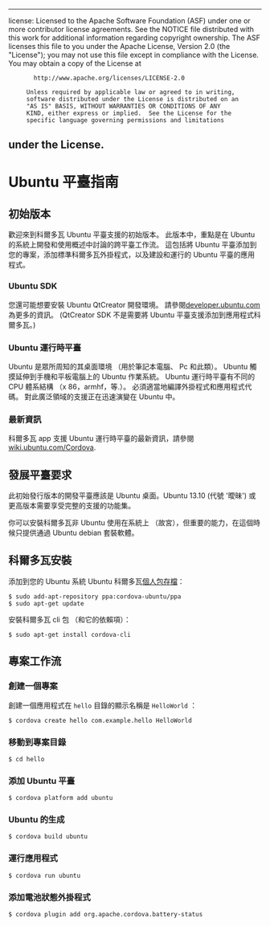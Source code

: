 * * *

license: Licensed to the Apache Software Foundation (ASF) under one or more contributor license agreements. See the NOTICE file distributed with this work for additional information regarding copyright ownership. The ASF licenses this file to you under the Apache License, Version 2.0 (the "License"); you may not use this file except in compliance with the License. You may obtain a copy of the License at

           http://www.apache.org/licenses/LICENSE-2.0
    
         Unless required by applicable law or agreed to in writing,
         software distributed under the License is distributed on an
         "AS IS" BASIS, WITHOUT WARRANTIES OR CONDITIONS OF ANY
         KIND, either express or implied.  See the License for the
         specific language governing permissions and limitations
    

## under the License.

# Ubuntu 平臺指南

## 初始版本

歡迎來到科爾多瓦 Ubuntu 平臺支援的初始版本。 此版本中，重點是在 Ubuntu 的系統上開發和使用概述中討論的跨平臺工作流。 這包括將 Ubuntu 平臺添加到您的專案，添加標準科爾多瓦外掛程式，以及建設和運行的 Ubuntu 平臺的應用程式。

### Ubuntu SDK

您還可能想要安裝 Ubuntu QtCreator 開發環境。 請參閱[developer.ubuntu.com][1]為更多的資訊。 (QtCreator SDK 不是需要將 Ubuntu 平臺支援添加到應用程式科爾多瓦。)

 [1]: http://developer.ubuntu.com

### Ubuntu 運行時平臺

Ubuntu 是眾所周知的其桌面環境 （用於筆記本電腦、 Pc 和此類）。 Ubuntu 觸摸延伸到手機和平板電腦上的 Ubuntu 作業系統。 Ubuntu 運行時平臺有不同的 CPU 體系結構 （x 86，armhf，等.）。 必須適當地編譯外掛程式和應用程式代碼。 對此廣泛領域的支援正在迅速演變在 Ubuntu 中。

### 最新資訊

科爾多瓦 app 支援 Ubuntu 運行時平臺的最新資訊，請參閱[wiki.ubuntu.com/Cordova][2].

 [2]: http://wiki.ubuntu.com/Cordova

## 發展平臺要求

此初始發行版本的開發平臺應該是 Ubuntu 桌面。Ubuntu 13.10 (代號 '曖昧') 或更高版本需要享受完整的支援的功能集。

你可以安裝科爾多瓦非 Ubuntu 使用在系統上 （故宮），但重要的能力，在這個時候只提供通過 Ubuntu debian 套裝軟體。

## 科爾多瓦安裝

添加到您的 Ubuntu 系統 Ubuntu 科爾多瓦[個人包存檔][3]：

 [3]: https://launchpad.net/~cordova-ubuntu/+archive/ppa

    $ sudo add-apt-repository ppa:cordova-ubuntu/ppa
    $ sudo apt-get update
    

安裝科爾多瓦 cli 包 （和它的依賴項）：

    $ sudo apt-get install cordova-cli
    

## 專案工作流

### 創建一個專案

創建一個應用程式在 `hello` 目錄的顯示名稱是 `HelloWorld` ：

    $ cordova create hello com.example.hello HelloWorld
    

### 移動到專案目錄

    $ cd hello
    

### 添加 Ubuntu 平臺

    $ cordova platform add ubuntu
    

### Ubuntu 的生成

    $ cordova build ubuntu
    

### 運行應用程式

    $ cordova run ubuntu
    

### 添加電池狀態外掛程式

    $ cordova plugin add org.apache.cordova.battery-status
